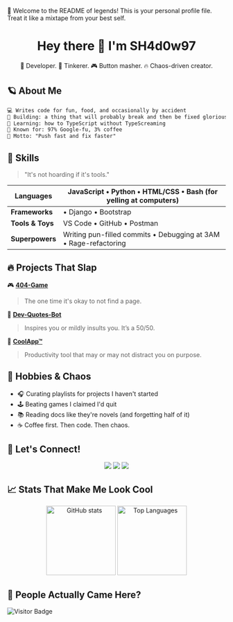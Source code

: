 

🎉 Welcome to the README of legends! 
This is your personal profile file. Treat it like a mixtape from your best self.


<h1 align="center">Hey there 👋 I'm SH4d0w97</h1>
<p align="center">🚀 Developer. 🧠 Tinkerer. 🎮 Button masher. 🔥 Chaos-driven creator.</p>



## 🪐 About Me

```txt
💻 Writes code for fun, food, and occasionally by accident  
🔭 Building: a thing that will probably break and then be fixed gloriously  
🌱 Learning: how to TypeScript without TypeScreaming  
🧠 Known for: 97% Google-fu, 3% coffee  
🚀 Motto: "Push fast and fix faster"
````


## 💼 Skills

> "It's not hoarding if it's tools."

| **Languages**    | JavaScript • Python • HTML/CSS • Bash (for yelling at computers) |
| ---------------- | ---------------------------------------------------------------- |
| **Frameworks**   | • Django • Bootstrap <!-- React • Node.js • Express • TailwindCSS • Vite -->                 |
| **Tools & Toys** | VS Code • GitHub • Postman  <!-- • Netlify • Docker (kinda) • Figma -->  |
| **Superpowers**  | Writing pun-filled commits • Debugging at 3AM • Rage-refactoring |



## 🔥 Projects That Slap

🎮 [**404-Game**](https://github.com/SH4d0w97/404-game)

> The one time it's okay to not find a page.

🧠 [**Dev-Quotes-Bot**](https://github.com/SH4d0w97/dev-quotes-bot)

> Inspires you or mildly insults you. It’s a 50/50.

🚀 [**CoolApp™**](https://github.com/SH4d0w97/coolapp)

> Productivity tool that may or may not distract you on purpose.



## 🎨 Hobbies & Chaos

* 🎧 Curating playlists for projects I haven't started
* 🕹️ Beating games I claimed I'd quit
* 📚 Reading docs like they're novels (and forgetting half of it)
* ☕ Coffee first. Then code. Then chaos.


## 🤝 Let's Connect!

<p align="center">
  <a href="mailto:you@example.com"><img src="https://img.shields.io/badge/-Email-D14836?style=for-the-badge&logo=gmail&logoColor=white"/></a>
  <a href="https://linkedin.com/in/your-profile"><img src="https://img.shields.io/badge/-LinkedIn-0077B5?style=for-the-badge&logo=linkedin&logoColor=white"/></a>
  <a href="https://yourportfolio.com"><img src="https://img.shields.io/badge/-Portfolio-000?style=for-the-badge&logo=firefox&logoColor=white"/></a>
</p>



## 📈 Stats That Make Me Look Cool

<p align="center">
  <img src="https://github-readme-stats.vercel.app/api?username=SH4d0w97&show_icons=true&theme=radical" alt="GitHub stats" height="160"/>
  <img src="https://github-readme-stats.vercel.app/api/top-langs/?username=SH4d0w97&layout=compact&theme=radical" alt="Top Languages" height="160"/>
</p>



## 👀 People Actually Came Here?

![Visitor Badge](https://visitor-badge.laobi.icu/badge?page_id=SH4d0w97\&title=👀+visitors)

<!-- 
🛠️ Pro tip: update the placeholders (SH4d0w97, your links, project names).
💡 Feeling fancy? Add GitHub trophies, animated gifs, or ASCII art.
-->

<!-- 
🎉 YOU DID IT. Your README is now 82% cooler. 
You’re welcome.
-->

